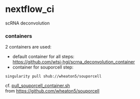 # nextflow_ci

scRNA deconvolution

### containers

2 containers are used:
- default container for all steps:  
https://github.com/wtsi-hgi/scrna_deconvolution_container
-  container for souporcell step:
```
singularity pull shub://wheaton5/souporcell
```
cf. [pull_souporcell_container.sh](pull_souporcell_container.sh)  
from https://github.com/wheaton5/souporcell